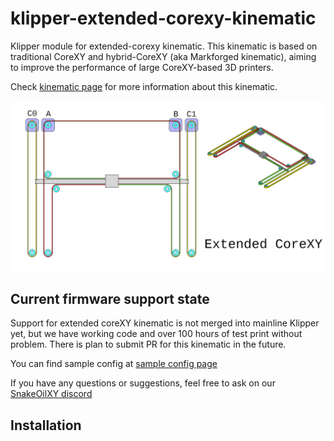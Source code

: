# klipper-extended-corexy-kinematic
Klipper module for extended-corexy kinematic. 
This kinematic is based on traditional CoreXY and hybrid-CoreXY (aka Markforged kinematic), aiming to improve the performance of large CoreXY-based 3D printers.

Check [kinematic page](./doc/kinematic.md) for more information about this kinematic.

![](./doc/extended_corexy.png)

## Current firmware support state

 Support for extended coreXY kinematic is not merged into mainline Klipper yet, but we have working code and over 100 hours of test print without problem. There is plan to submit PR for this kinematic in the future. 

 You can find sample config at [sample config page](./doc/config.md)

 If you have any questions or suggestions, feel free to ask on our [SnakeOilXY discord](https://discord.gg/WZVP2HuAag)


## Installation